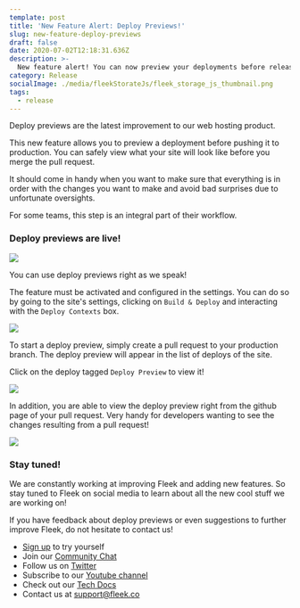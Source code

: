 ```yaml
---
template: post
title: 'New Feature Alert: Deploy Previews!'
slug: new-feature-deploy-previews
draft: false
date: 2020-07-02T12:18:31.636Z
description: >-
  New feature alert! You can now preview your deployments before release thanks to deploy previews!
category: Release
socialImage: ./media/fleekStorateJs/fleek_storage_js_thumbnail.png
tags:
  - release
---
```


Deploy previews are the latest improvement to our web hosting product.

This new feature allows you to preview a deployment before pushing it to production. You can safely view what your site will look like before you merge the pull request.

It should come in handy when you want to make sure that everything is in order with the changes you want to make and avoid bad surprises due to unfortunate oversights.

For some teams, this step is an integral part of their workflow.

### Deploy previews are live!

![](https://fleekblog-team-bucket.storage.fleek.co/new-feature-pr-deploys/newFeaturePrPreviews/fleek-learned.png)

You can use deploy previews right as we speak! 

The feature must be activated and configured in the settings. You can do so by going to the site's settings, clicking on `Build & Deploy` and interacting with the `Deploy Contexts` box.

![](https://fleekblog-team-bucket.storage.fleek.co/new-feature-pr-deploys/newFeaturePrPreviews/deploy-contexts.png)

To start a deploy preview, simply create a pull request to your production branch. The deploy preview will appear in the list of deploys of the site.

Click on the deploy tagged `Deploy Preview` to view it!

![](https://fleekblog-team-bucket.storage.fleek.co/new-feature-pr-deploys/newFeaturePrPreviews/list-of-deploys.png)

In addition, you are able to view the deploy preview right from the github page of your pull request. Very handy for developers wanting to see the changes resulting from a pull request!

![](https://fleekblog-team-bucket.storage.fleek.co/new-feature-pr-deploys/newFeaturePrPreviews/pr-preview.png)

### Stay tuned!
We are constantly working at improving Fleek and adding new features. So stay tuned to Fleek on social media to learn about all the new cool stuff we are working on!

If you have feedback about deploy previews or even suggestions to further improve Fleek, do not hesitate to contact us!

* [Sign up](https://app.fleek.co) to try yourself
* Join our [Community Chat](https://join.slack.com/t/fleek-public/shared_invite/zt-bxna7y1d-PbVdut4rgHt5jM6Zjg9g9A)
* Follow us on [Twitter](https://twitter.com/FleekHQ)
* Subscribe to our [Youtube channel](https://www.youtube.com/channel/UCBzlwYM0JjZpjDZ52-SLUmw)
* Check out our [Tech Docs](https://docs.fleek.co/)
* Contact us at support@fleek.co 
